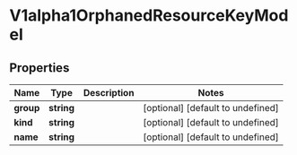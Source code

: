 # V1alpha1OrphanedResourceKeyModel

## Properties

Name | Type | Description | Notes
------------ | ------------- | ------------- | -------------
**group** | **string** |  | [optional] [default to undefined]
**kind** | **string** |  | [optional] [default to undefined]
**name** | **string** |  | [optional] [default to undefined]


